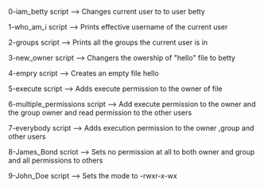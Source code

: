 0-iam_betty script --> Changes current user to to user betty

1-who_am_i script --> Prints effective username of the current user

2-groups script --> Prints all the groups the current user is in

3-new_owner script --> Changers the owership of "hello" file to betty

4-empry script --> Creates an empty file hello

5-execute script --> Adds execute permission to the owner of file

6-multiple_permissions script --> Add execute permission to the owner and the group owner and read permission to the other users

7-everybody script --> Adds execution permission to the owner ,group and other users

8-James_Bond scriot --> Sets no permission at all to both owner and group and all permissions to others

9-John_Doe script --> Sets the mode to -rwxr-x-wx
